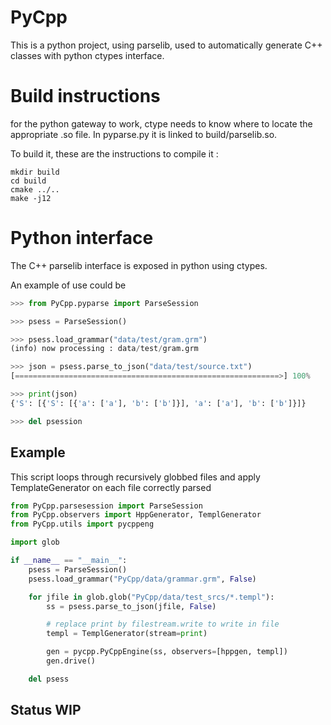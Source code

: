
# PyCpp

This is a python project, using parselib, used to automatically generate C++ classes with python ctypes interface.

# Build instructions

for the python gateway to work, ctype needs to know where to locate the appropriate .so file.
In pyparse.py it is linked to build/parselib.so.

To build it, these are the instructions to compile it :
```
mkdir build
cd build
cmake ../..
make -j12
```

# Python interface 

The C++ parselib interface is exposed in python using ctypes.

An example of use could be 
```python
>>> from PyCpp.pyparse import ParseSession

>>> psess = ParseSession()

>>> psess.load_grammar("data/test/gram.grm")
(info) now processing : data/test/gram.grm

>>> json = psess.parse_to_json("data/test/source.txt")
[===========================================================>] 100%    finished

>>> print(json)
{'S': [{'S': [{'a': ['a'], 'b': ['b']}], 'a': ['a'], 'b': ['b']}]}

>>> del psession
```

## Example

This script loops through recursively globbed files and apply TemplateGenerator on each file correctly parsed

```python
from PyCpp.parsesession import ParseSession
from PyCpp.observers import HppGenerator, TemplGenerator
from PyCpp.utils import pycppeng

import glob

if __name__ == "__main__":
	psess = ParseSession()
	psess.load_grammar("PyCpp/data/grammar.grm", False)

	for jfile in glob.glob("PyCpp/data/test_srcs/*.templ"):
		ss = psess.parse_to_json(jfile, False)

		# replace print by filestream.write to write in file
		templ = TemplGenerator(stream=print)

		gen = pycpp.PyCppEngine(ss, observers=[hppgen, templ])
		gen.drive()

	del psess
```

## Status WIP
